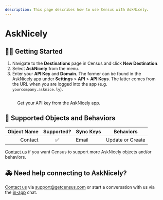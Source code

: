 ```yaml
---
description: This page describes how to use Census with AskNicely.
---
```


# AskNicely

## 🏃‍♀️ Getting Started

1. Navigate to the **Destinations** page in Census and click **New Destination**.
2. Select **AskNicely** from the menu.
3. Enter your **API Key** and **Domain**. The former can be found in the AskNicely app under **Settings** > **API** > **API Keys**. The latter comes from the URL when you are logged into the app (e.g. `yourcompany.asknice.ly`).

<figure><img src="../.gitbook/assets/asknicely.png" alt=""><figcaption><p>Get your API key from the AskNicely app.</p></figcaption></figure>

## 🔀 Supported Objects and Behaviors

| **Object Name** | **Supported?** | **Sync Keys**  | **Behaviors** |
| --------------: | :------------: | ---------------- | --------------|
| Contact | ✅ | Email | Update or Create |

[Contact us](mailto:support@getcensus.com) if you want Census to support more AskNicely objects and/or behaviors.

## 🚑 Need help connecting to AskNicely?

[Contact us](mailto:support@getcensus.com) via support@getcensus.com or start a conversation with us via the [in-app](https://app.getcensus.com) chat.
